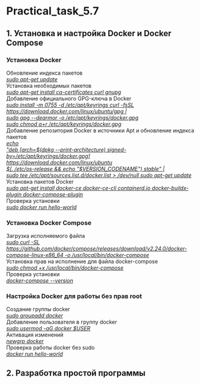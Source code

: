# Practical_task_5.7
## 1. Установка и настройка Docker и Docker Compose
### Установка Docker
Обновление индекса пакетов  
[_sudo apt-get update_](Pix/p_1_1.png)  
Установка необходимых пакетов  
[_sudo apt-get install ca-certificates curl gnupg_](Pix/p_1_2.png)  
Добавление официального GPG-ключа в Docker  
[_sudo install -m 0755 -d /etc/apt/keyrings curl -fsSL https://download.docker.com/linux/ubuntu/gpg |  
sudo gpg --dearmor -o /etc/apt/keyrings/docker.gpg   
sudo chmod a+r /etc/apt/keyrings/docker.gpg_](Pix/p_1_3.png)  
Добавление репозитория Docker в источники Apt и обновление индекса пакетов  
[_echo \
  "deb [arch=$(dpkg --print-architecture) signed-by=/etc/apt/keyrings/docker.gpg] https://download.docker.com/linux/ubuntu \
  $(. /etc/os-release && echo "$VERSION_CODENAME") stable" | \
  sudo tee /etc/apt/sources.list.d/docker.list > /dev/null
sudo apt-get update_](Pix/p_1_4.png)
Установка пакетов Docker  
[_sudo apt-get install docker-ce docker-ce-cli containerd.io docker-buildx-plugin docker-compose-plugin_](Pix/p_1_5.png)  
Проверка установки  
[_sudo docker run hello-world_](Pix/p_1_6.png)  
### Установка Docker Compose
Загрузка исполняемого файла  
[_sudo curl -SL https://github.com/docker/compose/releases/download/v2.24.0/docker-compose-linux-x86_64 -o /usr/local/bin/docker-compose_][compose_link]  
Установка прав на исполнение для файла docker-compose  
[_sudo chmod +x /usr/local/bin/docker-compose_][compose_link]  
Проверка установки  
[_docker-compose --version_][compose_link]  

[compose_link]: Pix/p_1_9.png

### Настройка Docker для работы без прав root
Создание группы docker  
[_sudo groupadd docker_][no_sudo_link]  
Добавление пользователя в группу docker  
[_sudo usermod -aG docker $USER_][no_sudo_link]  
Активация изменений  
[_newgrp docker_][no_sudo_link]  
Проверка работы docker без sudo  
[_docker run hello-world_][no_sudo_link]

[no_sudo_link]: Pix/p_1_10.png

## 2. Разработка простой программы
